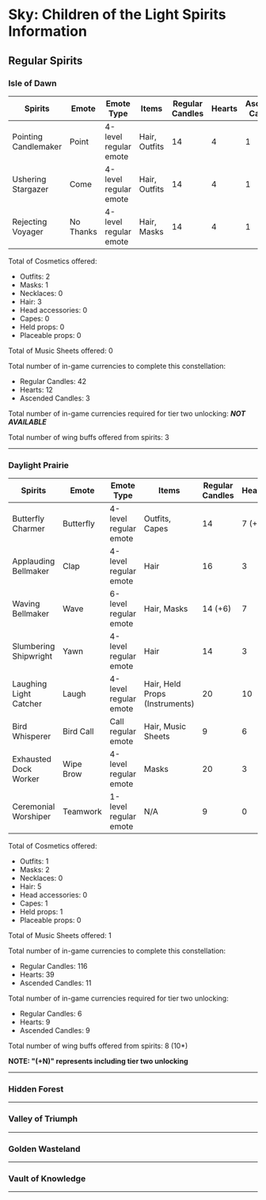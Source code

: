 # Sky: Children of the Light Spirits Information

## Regular Spirits

### Isle of Dawn
| Spirits              | Emote     | Emote Type            | Items         | Regular Candles | Hearts | Ascended Candles |
|----------------------|-----------|-----------------------|---------------|-----------------|--------|------------------|
| Pointing Candlemaker | Point     | 4-level regular emote | Hair, Outfits | 14              | 4      | 1                |
| Ushering Stargazer   | Come      | 4-level regular emote | Hair, Outfits | 14              | 4      | 1                |
| Rejecting Voyager    | No Thanks | 4-level regular emote | Hair, Masks   | 14              | 4      | 1                |

Total of Cosmetics offered:
* Outfits: 2
* Masks: 1
* Necklaces: 0
* Hair: 3
* Head accessories: 0
* Capes: 0
* Held props: 0
* Placeable props: 0

Total of Music Sheets offered: 0

Total number of in-game currencies to complete this constellation:
* Regular Candles: 42
* Hearts: 12
* Ascended Candles: 3

Total number of in-game currencies required for tier two unlocking: ***NOT AVAILABLE***

Total number of wing buffs offered from spirits: 3

-------------

### Daylight Prairie
| Spirits                | Emote     | Emote Type            | Items                          | Regular Candles | Hearts | Ascended Candles |
|------------------------|-----------|-----------------------|--------------------------------|-----------------|--------|------------------|
| Butterfly Charmer      | Butterfly | 4-level regular emote | Outfits, Capes                 | 14              | 7 (+9) | 1 (+3)           |
| Applauding Bellmaker   | Clap      | 4-level regular emote | Hair                           | 16              | 3      | 1                |
| Waving Bellmaker       | Wave      | 6-level regular emote | Hair, Masks                    | 14 (+6)         | 7      | 2 (+6)           |
| Slumbering Shipwright  | Yawn      | 4-level regular emote | Hair                           | 14              | 3      | 1                |
| Laughing Light Catcher | Laugh     | 4-level regular emote | Hair, Held Props (Instruments) | 20              | 10     | 2                |
| Bird Whisperer         | Bird Call | Call regular emote    | Hair, Music Sheets             | 9               | 6      | 2                |
| Exhausted Dock Worker  | Wipe Brow | 4-level regular emote | Masks                          | 20              | 3      | 1                |
| Ceremonial Worshiper   | Teamwork  | 1-level regular emote | N/A                            | 9               | 0      | 1                |

Total of Cosmetics offered:
* Outfits: 1
* Masks: 2
* Necklaces: 0
* Hair: 5
* Head accessories: 0
* Capes: 1
* Held props: 1
* Placeable props: 0

Total of Music Sheets offered: 1

Total number of in-game currencies to complete this constellation:
* Regular Candles: 116
* Hearts: 39
* Ascended Candles: 11

Total number of in-game currencies required for tier two unlocking: 
* Regular Candles: 6
* Hearts: 9
* Ascended Candles: 9

Total number of wing buffs offered from spirits: 8 (10*)

**NOTE: "(+N)" represents including tier two unlocking**

-------------

### Hidden Forest

-------------

### Valley of Triumph

-------------

### Golden Wasteland

-------------

### Vault of Knowledge

-------------

